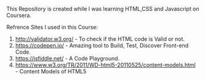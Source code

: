 This Repository is created while I was learning HTML,CSS and Javascript on Coursera.


Refrence Sites I used in this Course:

1. http://validator.w3.org/ - To check if the HTML code is Valid or not.
2. https://codepen.io/ - Amazing tool to Build, Test, Discover Front-end Code.
3. https://jsfiddle.net/ - A Code Playground.
4. https://www.w3.org/TR/2011/WD-html5-20110525/content-models.html - Content Models of HTML5
